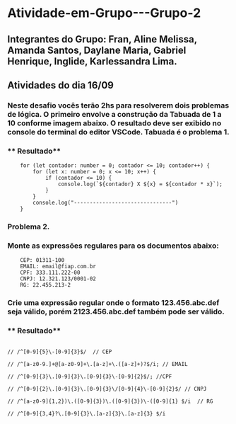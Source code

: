 # Atividade-em-Grupo---Grupo-2

## Integrantes do Grupo: Fran, Aline Melissa, Amanda Santos, Daylane Maria, Gabriel Henrique, Inglide, Karlessandra Lima.

## Atividades do dia 16/09

### Neste desafio vocês terão 2hs para resolverem dois problemas de lógica. O primeiro envolve a construção da Tabuada de 1 a 10 conforme imagem abaixo. O resultado deve ser exibido no console do terminal do editor VSCode. Tabuada é o problema 1.


### ** Resultado**

```git
    for (let contador: number = 0; contador <= 10; contador++) {
        for (let x: number = 0; x <= 10; x++) {
            if (contador <= 10) {
                console.log(`${contador} X ${x} = ${contador * x}`);
            }
        }
        console.log("-------------------------------")
    }

```
### Problema 2. 
### Monte as expressões regulares para os documentos abaixo:
```
    CEP: 01311-100
    EMAIL: email@fiap.com.br
    CPF: 333.111.222-00
    CNPJ: 12.321.123/0001-02
    RG: 22.455.213-2
```

### Crie uma expressão regular onde o formato 123.456.abc.def seja válido, porém 2123.456.abc.def também pode ser válido.

### ** Resultado**
```

// /^[0-9]{5}\-[0-9]{3}$/  // CEP

// /^[a-z0-9.]+@[a-z0-9]+\.[a-z]+\.([a-z]+)?$/i; // EMAIL

// /^[0-9]{3}\.[0-9]{3}\.[0-9]{3}\-[0-9]{2}$/; //CPF

// /^[0-9]{2}\.[0-9]{3}\.[0-9]{3}\/[0-9]{4}\-[0-9]{2}$/ // CNPJ

// /^[a-z0-9]{1,2})\.([0-9]{3})\.([0-9]{3})\-([0-9]{1} $/i  // RG

// /^[0-9]{3,4}?\.[0-9]{3}\.[a-z]{3}\.[a-z]{3} $/i

```
